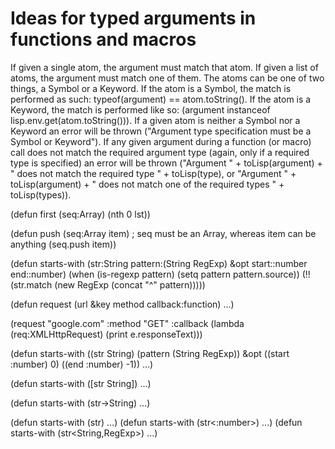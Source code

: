 # Ideas for typed arguments in functions and macros

If given a single atom, the argument must match that atom. If given a list of atoms, the argument must match one of them. The atoms can be one of two things, a Symbol or a Keyword. If the atom is a Symbol, the match is performed as such: typeof(argument) == atom.toString(). If the atom is a Keyword, the match is performed like so: (argument instanceof lisp.env.get(atom.toString())). If a given atom is neither a Symbol nor a Keyword an error will be thrown ("Argument type specification must be a Symbol or Keyword"). If any given argument during a function (or macro) call does not match the required argument type (again, only if a required type is specified) an error will be thrown ("Argument " + toLisp(argument) + " does not match the required type " + toLisp(type), or "Argument " + toLisp(argument) + " does not match one of the required types " + toLisp(types)).

(defun first (seq:Array)
  (nth 0 lst))

(defun push (seq:Array item) ; seq must be an Array, whereas item can be anything
  (seq.push item))

(defun starts-with (str:String pattern:(String RegExp) &opt start::number end::number)
  (when (is-regexp pattern)
    (setq pattern pattern.source))
  (!! (str.match (new RegExp (concat "^" pattern)))))

(defun request (url &key method callback:function)
  ...)

(request "google.com" :method "GET" :callback (lambda (req:XMLHttpRequest) (print e.responseText)))

(defun starts-with ((str String) (pattern (String RegExp))
                    &opt ((start :number) 0) ((end :number) -1))
  ...)

(defun starts-with ([str String]) ...)

(defun starts-with (str->String) ...)

(defun starts-with (str<String>) ...)
(defun starts-with (str<:number>) ...)
(defun starts-with (str<String,RegExp>) ...)

